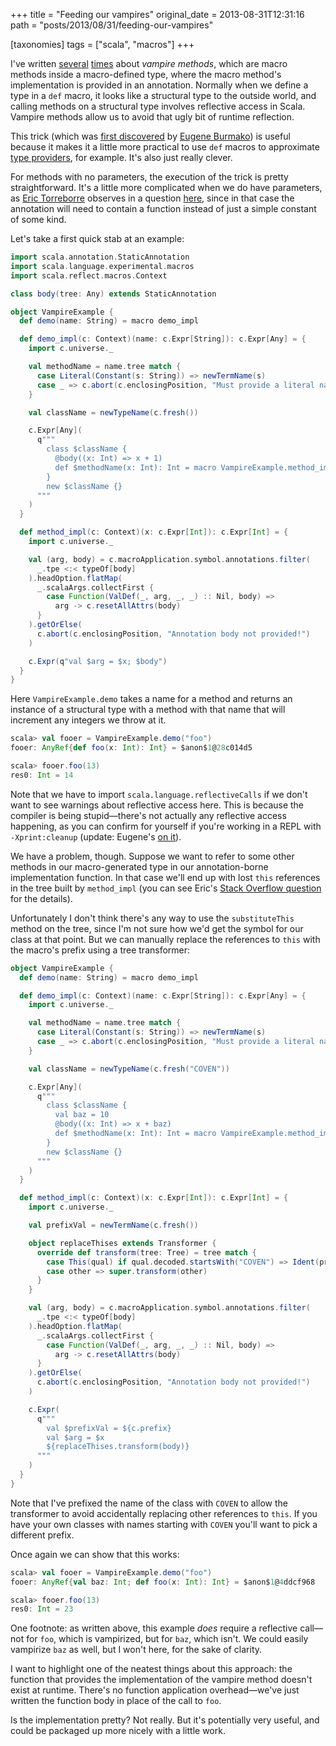 +++
title = "Feeding our vampires"
original_date = 2013-08-31T12:31:16
path = "posts/2013/08/31/feeding-our-vampires"

[taxonomies]
tags = ["scala", "macros"]
+++

I've written [several](https://meta.plasm.us/posts/2013/07/12/vampire-methods-for-structural-types/)
[times](https://stackoverflow.com/a/18485004/334519)
about _vampire methods_, which are macro
methods inside a macro-defined type, where the macro method's implementation is provided in
an annotation. Normally when we define a type in a `def` macro, it looks like
a structural type to the outside world, and calling methods on a structural
type involves reflective access in Scala. Vampire methods allow us to avoid that ugly
bit of runtime reflection.

This trick (which was [first discovered](https://twitter.com/xeno_by/status/355003437844398083)
by [Eugene Burmako](https://twitter.com/xeno_by)) is useful because it makes
it a little more practical to use `def` macros to approximate
[type providers](https://meta.plasm.us/posts/2013/07/11/fake-type-providers-part-2/),
for example.
It's also just really clever.

For methods with no parameters, the execution of the trick is pretty straightforward.
It's a little more complicated when we do have parameters,
as [Eric Torreborre](https://etorreborre.blogspot.com/)
observes in a question [here](https://stackoverflow.com/q/18523871/334519), since in that
case the annotation will need to contain a function instead of just a simple
constant of some kind.

<!-- more -->

Let's take a first quick stab at an example:

``` scala
import scala.annotation.StaticAnnotation
import scala.language.experimental.macros
import scala.reflect.macros.Context

class body(tree: Any) extends StaticAnnotation

object VampireExample {
  def demo(name: String) = macro demo_impl

  def demo_impl(c: Context)(name: c.Expr[String]): c.Expr[Any] = {
    import c.universe._

    val methodName = name.tree match {
      case Literal(Constant(s: String)) => newTermName(s)
      case _ => c.abort(c.enclosingPosition, "Must provide a literal name!")
    }

    val className = newTypeName(c.fresh())

    c.Expr[Any](
      q"""
        class $className {
          @body((x: Int) => x + 1)
          def $methodName(x: Int): Int = macro VampireExample.method_impl
        }
        new $className {}
      """
    )
  }

  def method_impl(c: Context)(x: c.Expr[Int]): c.Expr[Int] = {
    import c.universe._

    val (arg, body) = c.macroApplication.symbol.annotations.filter(
      _.tpe <:< typeOf[body]
    ).headOption.flatMap(
      _.scalaArgs.collectFirst {
        case Function(ValDef(_, arg, _, _) :: Nil, body) =>
          arg -> c.resetAllAttrs(body)
      }
    ).getOrElse(
      c.abort(c.enclosingPosition, "Annotation body not provided!")
    )

    c.Expr(q"val $arg = $x; $body")
  }
}
```

Here `VampireExample.demo` takes a name for a method and returns an instance
of a structural type with a method with that name that will increment any
integers we throw at it.

``` scala
scala> val fooer = VampireExample.demo("foo")
fooer: AnyRef{def foo(x: Int): Int} = $anon$1@28c014d5

scala> fooer.foo(13)
res0: Int = 14
```

Note that we have to import `scala.language.reflectiveCalls` if we don't
want to see warnings about reflective access here. This is because the compiler
is being stupid—there's not actually any reflective access happening, as you
can confirm for yourself if you're working in a REPL with `-Xprint:cleanup`
(update: Eugene's [on it](https://github.com/scala/scala/pull/2902)).

We have a problem, though. Suppose we want to refer to some other methods
in our macro-generated type in our annotation-borne implementation function.
In that case we'll end up with lost `this` references in the tree built
by `method_impl` (you can see Eric's
[Stack Overflow question](https://stackoverflow.com/q/18523871/334519) for the details).

Unfortunately I don't think there's any way to use the `substituteThis` method
on the tree, since I'm not sure how we'd get the symbol for our class at that point.
But we can manually replace the references to `this` with the macro's prefix using
a tree transformer:

``` scala
object VampireExample {
  def demo(name: String) = macro demo_impl

  def demo_impl(c: Context)(name: c.Expr[String]): c.Expr[Any] = {
    import c.universe._

    val methodName = name.tree match {
      case Literal(Constant(s: String)) => newTermName(s)
      case _ => c.abort(c.enclosingPosition, "Must provide a literal name!")
    }

    val className = newTypeName(c.fresh("COVEN"))

    c.Expr[Any](
      q"""
        class $className {
          val baz = 10
          @body((x: Int) => x + baz)
          def $methodName(x: Int): Int = macro VampireExample.method_impl
        }
        new $className {}
      """
    )
  }

  def method_impl(c: Context)(x: c.Expr[Int]): c.Expr[Int] = {
    import c.universe._

    val prefixVal = newTermName(c.fresh())

    object replaceThises extends Transformer {
      override def transform(tree: Tree) = tree match {
        case This(qual) if qual.decoded.startsWith("COVEN") => Ident(prefixVal)
        case other => super.transform(other)
      }
    }

    val (arg, body) = c.macroApplication.symbol.annotations.filter(
      _.tpe <:< typeOf[body]
    ).headOption.flatMap(
      _.scalaArgs.collectFirst {
        case Function(ValDef(_, arg, _, _) :: Nil, body) =>
          arg -> c.resetAllAttrs(body)
      }
    ).getOrElse(
      c.abort(c.enclosingPosition, "Annotation body not provided!")
    )

    c.Expr(
      q"""
        val $prefixVal = ${c.prefix}
        val $arg = $x
        ${replaceThises.transform(body)}
      """
    )
  }
}
```

Note that I've prefixed the name of the class with `COVEN` to allow
the transformer to avoid accidentally replacing other references to `this`.
If you have your own classes with names starting with `COVEN` you'll
want to pick a different prefix.

Once again we can show that this works:

``` scala
scala> val fooer = VampireExample.demo("foo")
fooer: AnyRef{val baz: Int; def foo(x: Int): Int} = $anon$1@4ddcf968

scala> fooer.foo(13)
res0: Int = 23
```

One footnote: as written above, this example _does_ require a reflective
call—not for `foo`, which is vampirized, but for `baz`, which isn't. We
could easily vampirize `baz` as well, but I won't here, for the sake of clarity.

I want to highlight one of the neatest things about this approach: the function
that provides the implementation of the vampire method doesn't exist at runtime.
There's no function application overhead—we've just written the function body
in place of the call to `foo`.

Is the implementation pretty? Not really. But it's potentially very useful, and could be packaged up more nicely
with a little work.

